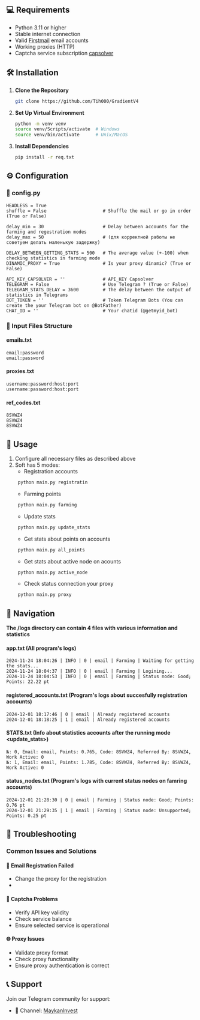 ## 💻 Requirements

- Python 3.11 or higher
- Stable internet connection
- Valid [Firstmail](https://firstmail.ltd/en-US) email accounts
- Working proxies (HTTP)
- Captcha service subscription [capsolver](https://www.capsolver.com/)

## 🛠️ Installation

1. **Clone the Repository**
   ```bash
   git clone https://github.com/Tih000/GradientV4
   ```

2. **Set Up Virtual Environment**
   ```bash
   python -m venv venv
   source venv/Scripts/activate  # Windows
   source venv/bin/activate      # Unix/MacOS
   ```

3. **Install Dependencies**
   ```bash
   pip install -r req.txt
   ```

## ⚙️ Configuration

### 📁 config.py

```
HEADLESS = True
shuffle = False                     # Shuffle the mail or go in order (True or False)

delay_min = 30                      # Delay between accounts for the farming and regestration modes
delay_max = 50                      # (для корректной работы не советуем делать маленькую задержку)

DELAY_BETWEEN_GETTING_STATS = 500   # The average value (+-100) when checking statistics in farming mode
DINAMIC_PROXY = True                # Is your proxy dinamic? (True or False)

API_KEY_CAPSOLVER = ''              # API_KEY Capsolver
TELEGRAM = False                    # Use Telegram ? (True or False)
TELEGRAM_STATS_DELAY = 3600         # The delay between the output of statistics in Telegrams
BOT_TOKEN = ''                      # Token Telegram Bots (You can create the your Telegram bot on @BotFather)
CHAT_ID = ''                        # Your chatid (@getmyid_bot)
```

### 📁 Input Files Structure

#### emails.txt
```
email:password
email:password
```

#### proxies.txt
```
username:password:host:port
username:password:host:port
```

#### ref_codes.txt
```
8SVWZ4
8SVWZ4
8SVWZ4
```

## 🚀 Usage

1. Configure all necessary files as described above
2. Soft has 5 modes:
   - Registration accounts
   ```bash
    python main.py registratin
   ```
   - Farming points
   ```bash
    python main.py farming
   ```
   - Update stats
   ```bash
    python main.py update_stats
   ```
   - Get stats about points on accounts
   ```bash
    python main.py all_points
   ```
   - Get stats about active node on acounts
   ```bash
    python main.py active_node
   ```
   - Check status connection your proxy
   ```bash
    python main.py proxy
   ``` 

## 🧩 Navigation
**The /logs directory can contain 4 files with various information and statistics** 

#### app.txt (All program's logs)
```
2024-11-24 18:04:26 | INFO | 0 | email | Farming | Waiting for getting the stats...
2024-11-24 18:04:37 | INFO | 0 | email | Farming | Logining...
2024-11-24 18:04:53 | INFO | 0 | email | Farming | Status node: Good; Points: 22.22 pt
```

#### registered_accounts.txt (Program's logs about succesfully registration accounts)
```
2024-12-01 18:17:46 | 0 | email | Already registered accounts
2024-12-01 18:18:25 | 1 | email | Already registered accounts
```

#### STATS.txt (Info about statistics accounts after the running mode <update_stats>)
```
№: 0, Email: email, Points: 0.765, Code: 8SVWZ4, Referred By: 8SVWZ4, Work Active: 0
№: 1, Email: email, Points: 1.785, Code: 8SVWZ4, Referred By: 8SVWZ4, Work Active: 0
```

#### status_nodes.txt (Program's logs with current status nodes on famring accounts)
```
2024-12-01 21:28:30 | 0 | email | Farming | Status node: Good; Points: 0.76 pt
2024-12-01 21:29:35 | 1 | email | Farming | Status node: Unsupported; Points: 0.25 pt
```

## 🔧 Troubleshooting

### Common Issues and Solutions

#### 📧 Email Registration Failed
- Change the proxy for the registration
- 

#### 🧩 Captcha Problems
- Verify API key validity
- Check service balance
- Ensure selected service is operational

#### 🌐 Proxy Issues
- Validate proxy format
- Check proxy functionality
- Ensure proxy authentication is correct

## 📞 Support

Join our Telegram community for support:
- 📢 Channel: [Maykanlnvest](https://t.me/Maykanlnvest)

